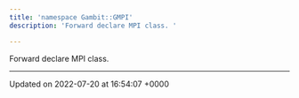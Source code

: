 ```yaml
---
title: 'namespace Gambit::GMPI'
description: 'Forward declare MPI class. '

---
```







Forward declare MPI class. 






-------------------------------

Updated on 2022-07-20 at 16:54:07 +0000
